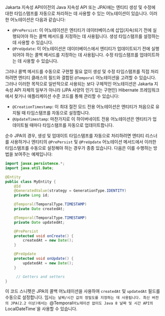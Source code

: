 Jakarta 지속성 API(이전의 Java 지속성 API 또는 JPA)에는 엔티티 생성 및 수정에 대한 타임스탬프를 자동으로 처리하는 데 사용할 수 있는 어노테이션이 있습니다. 이러한 어노테이션은 다음과 같습니다:

- `@PrePersist`: 이 어노테이션은 엔티티가 데이터베이스에 삽입(지속)되기 전에 실행되어야 하는 콜백 메서드를 지정하는 데 사용됩니다. 생성 타임스탬프를 설정하는 데 사용할 수 있습니다.
- `@PreUpdate`: 이 어노테이션은 데이터베이스에서 엔티티가 업데이트되기 전에 실행되어야 하는 콜백 메서드를 지정하는 데 사용됩니다. 수정 타임스탬프를 업데이트하는 데 사용할 수 있습니다.

그러나 콜백 메서드를 수동으로 구현할 필요 없이 생성 및 수정 타임스탬프를 직접 처리하려면 엔티티 클래스의 필드와 결합된 `@Temporal` 어노테이션을 고려할 수 있습니다. 그러나 이러한 목적으로 일반적으로 사용되는 보다 구체적인 어노테이션은 Jakarta 지속성 API 자체의 일부가 아니라 (JPA 사양의 인기 있는 구현인) Hibernate 프레임워크에서 찾거나 애플리케이션 수준 코드를 통해 관리할 수 있습니다:

- `@CreationTimestamp`: 이 최대 절전 모드 전용 어노테이션은 엔티티가 처음으로 유지될 때 타임스탬프를 자동으로 설정합니다.
- `@UpdateTimestamp`: 마찬가지로 이 하이버네이트 전용 어노테이션은 엔티티가 업데이트될 때마다 타임스탬프를 자동으로 업데이트합니다.

순수 JPA의 경우, 생성 및 업데이트 타임스탬프를 자동으로 처리하려면 엔티티 리스너를 사용하거나 엔티티의 `@PrePersist` 및 `@PreUpdate` 어노테이션 메서드에서 이러한 타임스탬프를 수동으로 설정해야 하는 경우가 종종 있습니다. 다음은 이를 수행하는 방법을 보여주는 예제입니다:

```java
import javax.persistence.*;
import java.util.Date;

@Entity
public class MyEntity {
    @Id
    @GeneratedValue(strategy = GenerationType.IDENTITY)
    private Long id;

    @Temporal(TemporalType.TIMESTAMP)
    private Date createdAt;

    @Temporal(TemporalType.TIMESTAMP)
    private Date updatedAt;

    @PrePersist
    protected void onCreate() {
        createdAt = new Date();
    }

    @PreUpdate
    protected void onUpdate() {
        updatedAt = new Date();
    }

     // Getters and setters
}
```

이 코드 스니펫은 JPA의 콜백 어노테이션을 사용하여 `createdAt` 및 `updatedAt` 필드를 수동으로 설정합니다. 임시`는 날짜/시간 값의 정밀도를 지정하는 데 사용됩니다. 최신 버전의 JPA(2.2 이상)에서는 `@Temporal`어노테이션 없이도 Java 8 날짜 및 시간 API의`LocalDateTime`을 사용할 수 있습니다.
